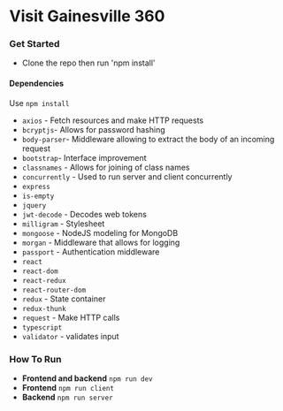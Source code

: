 # Visit Gainesville 360

### Get Started

* Clone the repo then run 'npm install'

#### Dependencies

Use `npm install`

* `axios` - Fetch resources and make HTTP requests
* `bcryptjs`- Allows for password hashing
* `body-parser`- Middleware allowing to extract the body of an incoming request
* `bootstrap`- Interface improvement
* `classnames` - Allows for joining of class names
* `concurrently` - Used to run server and client concurrently
* `express`
* `is-empty`
* `jquery`
* `jwt-decode` - Decodes web tokens
* `milligram` - Stylesheet
* `mongoose` - NodeJS modeling for MongoDB
* `morgan` - Middleware that allows for logging
* `passport` - Authentication middleware
* `react`
* `react-dom`
* `react-redux`
* `react-router-dom`
* `redux` - State container
* `redux-thunk`
* `request` - Make HTTP calls
* `typescript`
* `validator` - validates input

### How To Run

* **Frontend and backend** `npm run dev`
* **Frontend** `npm run client`
* **Backend** `npm run server`
